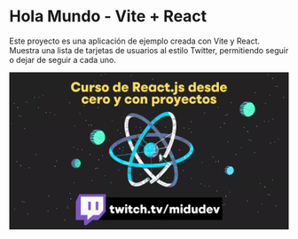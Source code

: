 # Hola Mundo - Vite + React

Este proyecto es una aplicación de ejemplo creada con Vite y React. Muestra una lista de tarjetas de usuarios al estilo Twitter, permitiendo seguir o dejar de seguir a cada uno.

![midudev](public/midudev.png)
